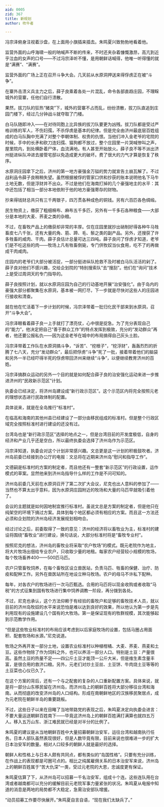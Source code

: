 ```yaml
---
aid: 0005
zid: 367
title: 新规划
author: 吹牛者

---
```




  冯宗泽俯身注视着沙盘，在上面用小旗插来插去。朱鸣夏兴致勃勃地看着他。

  监营外面的山呼海啸一般的呐喊声不断的传来，不时还夹杂着慷慨激昂，高亢到近乎泣血的女声的口号——不过冯宗泽听不懂，是用朝鲜话喊得，他唯一听得懂的就是“满赛”、“满赛”。

  监营外面的广场上正在召开斗争大会。几天前从水原洞押送来得俘虏正在被“斗争”。

  在寨外击溃义兵主力之后，薛子良乘着各处一片混乱，命令各部直趋庄园，不理睬城外的营寨，任他们自行溃散。

  果然，拔刀队的狂热“猪突”下，城外的营寨不占而乱，纷纷溃散，拔刀队直追到庄园门楼下，经过几分钟战斗就夺取了门楼。

  白马队随即冲入——在对待同胞上比异族的拔刀队要更为凶残。拔刀队都是受过严格训练的军人，不伤妇孺，不杀俘虏是基本的纪律。但是完全由济州最底层百姓组成的白马队胸中充满了对整个李朝体制、权贵的仇恨。当他们冲入金老爷的宅院的时候，手中的长矛和砍刀连妇孺、猫狗都不放过，整个庄园里一片哭喊惨叫之声，屋里院内，到处横卧着尸体，血流满地。有人甚至开始放火。薛子良不等不派出济州挺进纵队冲进去接管宅邸以免造成更大的破坏。费了很大的力气才算是恢复了秩序。

  水原洞庄园拿下之后，济州的第一地方豪强金万镒的势力就宣告土崩瓦解了。不过战利品令薛子良稍稍失望。虽然根据被俘的管家口供和抄获的账本说明他名下马牛土地无数，但是浮财并不出众。不过是他们在海南打掉的几个豪强地主的水平：其中还包括了相当一部分本地依附于他的地方豪强寄存的财物。

  抄来得钱财总共只有三千两银子，四万贯各种成色的铜钱。另有六百匹各色绸缎。

  民生物资上，缴获了粗细棉布、麻布五千多匹，另外有一千多石各种粮食——大部分是本地的大麦、荞麦之类的杂粮。

  不过，在畜牧产品上的缴获却非常的丰厚。仅在庄园里就抄出硝制好得各种牛马牲畜皮七八千张，还有大量的角、筋、蹄、毛、鬃之类的副产品。另外，还搜获了许多牲畜的咸肉、干肉。薛子良估计总量可达三四吨。薛子良问了俘虏才知道，老爷们是不吃这些的肉——牧场上凡有牲畜倒毙，专门供牧奴当伙食用，吃不了的再做成干肉咸肉。

  庄园内的老爷们大部分被活捉，一部分挺进纵队抢救不及时被白马队活活的剁了。薛子良对他们不感兴趣，交给企划院的“特别搜索队”去“搜刮”。他们在“询问”技术上是受过周洞天的专门指导的。

  薛子良按照计划，就以水原洞庄园为自己的行动基地开展“治安强化”。由于岛内的豪强大部分都聚集在水原洞，基本被一网打尽，下一步就是尽快对这些人的庄园进行接收和清查。

  就在他在忙活着下一步计划的时候，冯宗泽带着一批归化民干部来到水原洞，召开“斗争大会”。

  冯宗泽眼看着薛子良一上手就打了漂亮仗，心中很是捉急。为了充分表现自己的“能力”，他决定把自己“善于群众工作”的特点发挥到极致，充分的“发动群众”再者，他还要公报私仇——因为这金老爷在城中的布局搞得自己灰头土脸。

  冯宗泽带着工作队在水原洞搞斗争，“诉苦”、“挖根子”，“挖浮财”，轰轰烈烈的折腾了七八天，充分“发动群众”，最后把俘虏“斗争”死了一批，接着带着他们的脑袋和另外一半已经吓得半死的俘虏带回济州来继续“斗争”，以便继续教育济州的百姓。

  冯宗泽搞群众运动的另外一个目的就是如何配合薛子良的治安强化运动来进一步推进济州的“民政新示范区”计划。

  执委会已经决定，将济州岛建设成“新行政示范区”。这个示范区内将完全按照元老的理想状态进行民政体制的配置。

  具体说来，就是在全岛推行“标准村”。

  在临高和海南的其他州县已经建设了一部分由移民组成的标准村。但是整个行政区域完全按照标准村进行建设的还没有过。

  台湾岛也是“新行政示范区”选择的地点之一，但是台湾目前的开发度极低，自身的经济和产业几乎还是空白，所以最终执委会选择了济州岛作为示范区。

  冯宗泽知道，执委会对这个计划非常感兴趣。文总更是这一计划的积极鼓吹者。济州岛前委已经接到办公厅的电报：文总将在近期来济州岛“慰问和指导工作”。

  文德嗣是标准村的方案的制定者，而且他还有一整套“新示范区”的行政设置，运作模式的草案。显然他来到济州岛指导什么样的工作是不问可知的。

  济州岛前委几天前在水原洞召开了第二次扩大会议，尼克也出人意料的参加了——当然也不算太出乎意料，因为水原洞庄园附近的牧场和大量的马匹早就吸引着他了。

  会议的主题就是如何因地制宜推行标准村。虽说文总是方案的制定者，但是他只在纯架空的环境下搞过方案。具体到每个地区都必须有相应的方案。而且这一方法还必须和企划院的济州岛经济发展规划相吻合。

  经过讨论之后，前委取得了一致的意见：济州的经济将以畜牧业为主，标准村的建设将围绕“畜牧业”进行建设，换句话说，大部分标准村将是“畜牧专业村”。

  按照尼克的想法，济州岛的畜牧业将采取“农户牧场”的模式。既元老院作为地主，将大片牧场出佃给专业农户，只收取少量的地租。每家农户经营较小规模的牧场，每个牧场畜养400——500匹马匹。

  农户只管畜牧饲养，在每个畜牧区设立兽医站，负责马匹、牲畜的保健、治疗、防疫和配种工作。另外在兽医站所在地设立种马牧场。农户的母马不许私下配种。

  每年，对各农户的牧场进行一次马匹甄选。合用的马匹将以现金收购或者收取“马税”的方式征集到国有牧场进行集中饲养调教一阶段，再分拨到各处。

  不过，尼克也承认，这个方法仰赖于有经验的畜牧户和足够的畜牧技术人员，就以目前的济州岛牧奴的水平来说恐怕是难以达到良好的效果，所以他认为第一步是先利用现有的设施建设几个国有的大牧场。第一是保证现有的牧群规模，其次能够起到示范教学作用。

  “但是这些牧业标准村的布局应该考虑到以后家庭牧场的设置，包括马圈占用面积、配套牧场和水源。”尼克说道。

  牧场之外再开发一部分土地，设置农业标准村以种植柑橘、大麦、荞麦、燕麦和土豆。这些作物除了作为饲料之外，也可以养活一部分人口。特别是土豆：产量很高。虽然土豆的热量不足——四公斤土豆才能顶一公斤大米，但是维生素含量丰富，是很合用的救济口粮。另外，元老们对炒土豆丝、土豆饼、牛肉烧土豆等等的土豆菜也心仪已久了。

  在这个方案的背后，还有一个与之配套的复杂的人口重新配置方案。具体来说，就是将一部分山东移民留在济州岛，而济州岛上的朝鲜百姓将大部分移往台湾和海南。从而彻底的改变济州岛的人口结构。形成在南朝鲜地区的汉族移民聚居点，成为元老院在朝鲜半岛的重要跳板。

  不过，这些日子以来在目睹了当地带路党的表现之后，朱鸣夏决定向执委会进言：不要大量运送朝鲜百姓南下——毕竟这济州岛上的朝鲜百姓满打满算也就四五万人。移入五万山东、浙江难民就已经是对半分的比例了。

  朱鸣夏的建议是从当地朝鲜百姓中大量招募朝鲜治安军，运往台湾和越南执行任务。日本人部队虽然表现很好，但是人数毕竟有限，目前来说也很难进一步的扩大日本治安军的数量。相对人口较多的朝鲜人就是最好的选择。

  朝鲜人和性格上与日本人颇有共同点，都有类似的“岛国性格”。只要有充分训练，在作战上的表现都是可圈可点的。相比之纯属雇佣关系的日本治安军来说，济州岛上的朝鲜百姓属于“苦大仇深”一类，受过元老院的大恩，忠诚度更有保证。

  朱鸣夏估算了下，从济州岛可以招募一千名治安军，组成十个连。这些连队用在台湾或者越南都可以充分的缓解目前元老院军事力量紧张的状况。朱鸣夏从电报中知道的消息是两地的局势都不大稳定，急需治安部队增援。

  “动员招募工作要尽快展开。”朱鸣夏自言自语，“现在我们太缺兵了。”



